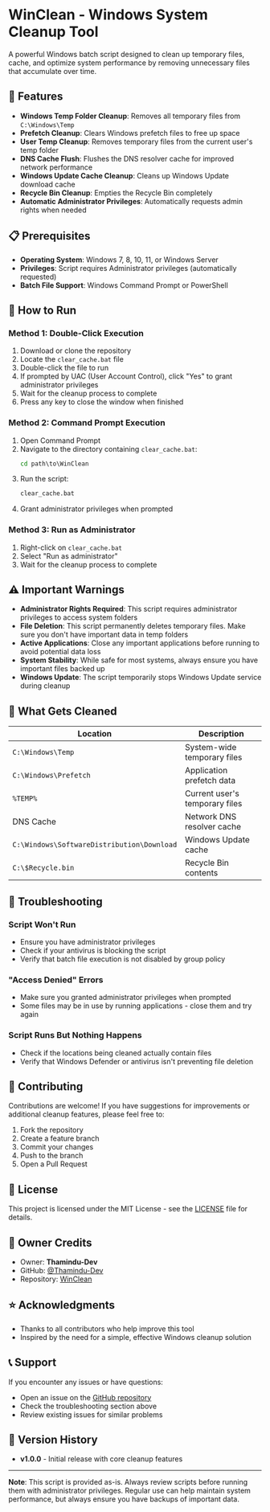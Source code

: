 # WinClean - Windows System Cleanup Tool

A powerful Windows batch script designed to clean up temporary files, cache, and optimize system performance by removing unnecessary files that accumulate over time.

## 🌟 Features

- **Windows Temp Folder Cleanup**: Removes all temporary files from `C:\Windows\Temp`
- **Prefetch Cleanup**: Clears Windows prefetch files to free up space
- **User Temp Cleanup**: Removes temporary files from the current user's temp folder
- **DNS Cache Flush**: Flushes the DNS resolver cache for improved network performance
- **Windows Update Cache Cleanup**: Cleans up Windows Update download cache
- **Recycle Bin Cleanup**: Empties the Recycle Bin completely
- **Automatic Administrator Privileges**: Automatically requests admin rights when needed

## 📋 Prerequisites

- **Operating System**: Windows 7, 8, 10, 11, or Windows Server
- **Privileges**: Script requires Administrator privileges (automatically requested)
- **Batch File Support**: Windows Command Prompt or PowerShell

## 🚀 How to Run

### Method 1: Double-Click Execution
1. Download or clone the repository
2. Locate the `clear_cache.bat` file
3. Double-click the file to run
4. If prompted by UAC (User Account Control), click "Yes" to grant administrator privileges
5. Wait for the cleanup process to complete
6. Press any key to close the window when finished

### Method 2: Command Prompt Execution
1. Open Command Prompt
2. Navigate to the directory containing `clear_cache.bat`:
   ```cmd
   cd path\to\WinClean
   ```
3. Run the script:
   ```cmd
   clear_cache.bat
   ```
4. Grant administrator privileges when prompted

### Method 3: Run as Administrator
1. Right-click on `clear_cache.bat`
2. Select "Run as administrator"
3. Wait for the cleanup process to complete

## ⚠️ Important Warnings

- **Administrator Rights Required**: This script requires administrator privileges to access system folders
- **File Deletion**: This script permanently deletes temporary files. Make sure you don't have important data in temp folders
- **Active Applications**: Close any important applications before running to avoid potential data loss
- **System Stability**: While safe for most systems, always ensure you have important files backed up
- **Windows Update**: The script temporarily stops Windows Update service during cleanup

## 📝 What Gets Cleaned

| Location | Description |
|----------|-------------|
| `C:\Windows\Temp` | System-wide temporary files |
| `C:\Windows\Prefetch` | Application prefetch data |
| `%TEMP%` | Current user's temporary files |
| DNS Cache | Network DNS resolver cache |
| `C:\Windows\SoftwareDistribution\Download` | Windows Update cache |
| `C:\$Recycle.bin` | Recycle Bin contents |

## 🔧 Troubleshooting

### Script Won't Run
- Ensure you have administrator privileges
- Check if your antivirus is blocking the script
- Verify that batch file execution is not disabled by group policy

### "Access Denied" Errors
- Make sure you granted administrator privileges when prompted
- Some files may be in use by running applications - close them and try again

### Script Runs But Nothing Happens
- Check if the locations being cleaned actually contain files
- Verify that Windows Defender or antivirus isn't preventing file deletion

## 🤝 Contributing

Contributions are welcome! If you have suggestions for improvements or additional cleanup features, please feel free to:
1. Fork the repository
2. Create a feature branch
3. Commit your changes
4. Push to the branch
5. Open a Pull Request

## 📜 License

This project is licensed under the MIT License - see the [LICENSE](LICENSE) file for details.

## 👤 Owner Credits

- Owner: **Thamindu-Dev**
- GitHub: [@Thamindu-Dev](https://github.com/Thamindu-Dev)
- Repository: [WinClean](https://github.com/Thamindu-Dev/WinClean)

## ⭐ Acknowledgments

- Thanks to all contributors who help improve this tool
- Inspired by the need for a simple, effective Windows cleanup solution

## 📞 Support

If you encounter any issues or have questions:
- Open an issue on the [GitHub repository](https://github.com/Thamindu-Dev/WinClean/issues)
- Check the troubleshooting section above
- Review existing issues for similar problems

## 🔄 Version History

- **v1.0.0** - Initial release with core cleanup features

---

**Note**: This script is provided as-is. Always review scripts before running them with administrator privileges. Regular use can help maintain system performance, but always ensure you have backups of important data.

